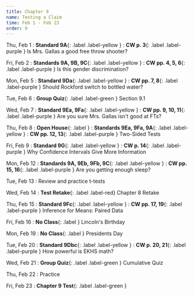 ```yaml
---
title: Chapter 9
name: Testing a Claim
time: Feb 1 - Feb 23
order: 9
---
```


<!-- : **Standard 2.1**{: .label .label-yellow }
: **CW pp. 3, 4**{: .label .label-purple }
: **Group Quiz**{: .label .label-green } Section 2.1
: **Test Retake**{: .label .label-red} Chapter 4 Retake
: **No School**{: .label } Staff PD Day
: Practice
: **Chapter 2 Test**{: .label .label-green }
: **Chapter 2 Retake on Wed, 10/18**{: .label .label-red } -->


Thu, Feb 1
: **Standard 9A**{: .label .label-yellow }
: **CW p. 3**{: .label .label-purple } Is Mrs. Gallas a good free throw shooter?

Fri, Feb 2
: **Standards 9A, 9B, 9C**{: .label .label-yellow }
: **CW pp. 4, 5, 6**{: .label .label-purple } Is this gender discrimination?


Mon, Feb 5
: **Standard 9Da**{: .label .label-yellow }
: **CW pp. 7, 8**{: .label .label-purple } Should Rockford switch to bottled water?

Tue, Feb 6
: **Group Quiz**{: .label .label-green } Section 9.1

Wed, Feb 7
: **Standard 9Ea, 9Fa**{: .label .label-yellow }
: **CW pp. 9, 10, 11**{: .label .label-purple } Are you sure Mrs. Gallas isn't good at FTs?

Thu, Feb 8
: **Open House**{: .label }
: **Standards 9Ea, 9Fa, 9A**{: .label .label-yellow }
: **CW pp. 12, 13**{: .label .label-purple } Two-Sided Tests


Fri, Feb 9
: **Standard 9G**{: .label .label-yellow }
: **CW p. 14**{: .label .label-purple } Why Confidence Intervals Give More Information


Mon, Feb 12
: **Standards 9A, 9Eb, 9Fb, 9C**{: .label .label-yellow }
: **CW pp. 15, 16**{: .label .label-purple } Are you getting enough sleep?


Tue, Feb 13
: Review and practice t-tests

Wed, Feb 14
: **Test Retake**{: .label .label-red} Chapter 8 Retake


Thu, Feb 15
: **Standard 9Fc**{: .label .label-yellow }
: **CW pp. 17, 19**{: .label .label-purple } Inference for Means: Paired Data


Fri, Feb 16
: **No Class**{: .label } Lincoln's Birthday

Mon, Feb 19
: **No Class**{: .label } Presidents Day

Tue, Feb 20
: **Standard 9Dbc**{: .label .label-yellow }
: **CW p. 20, 21**{: .label .label-purple } How powerful is EKHS math?

Wed, Feb 21
: **Group Quiz**{: .label .label-green } Cumulative Quiz

Thu, Feb 22
: Practice

Fri, Feb 23
: **Chapter 9 Test**{: .label .label-green }

<!--
Mon, Feb 26


Tue, Feb 27


Wed, Feb 28


Thu, Feb 29


Fri, Mar 1


Mon, Mar 4


Tue, Mar 5


Wed, Mar 6


Thu, Mar 7


Fri, Mar 8


Mon, Mar 11


Tue, Mar 12


Wed, Mar 13



Thu, Mar 14


Fri, Mar 15


Mon, Mar 18


Tue, Mar 19
: **Fire Drill**{: .label }


Wed, Mar 20


Thu, Mar 21


Fri, Mar 22


Mon, Mar 25


Tue, Mar 26


Wed, Mar 27


Thu, Mar 28


Fri, Mar 29


Mon, Apr 1
: **No Class**{: .label } Spring Break

Tue, Apr 2
: **No Class**{: .label } Spring Break

Wed, Apr 3
: **No Class**{: .label } Spring Break

Thu, Apr 4
: **No Class**{: .label } Spring Break

Fri, Apr 5
: **No Class**{: .label } Spring Break

Mon, Apr 8


Tue, Apr 9


Wed, Apr 10


Thu, Apr 11


Fri, Apr 12


Mon, Apr 15


Tue, Apr 16


Wed, Apr 17


Thu, Apr 18


Fri, Apr 19


Mon, Apr 22


Tue, Apr 23


Wed, Apr 24


Thu, Apr 25


Fri, Apr 26


Mon, Apr 29


Tue, Apr 30


Wed, May 1


Thu, May 2


Fri, May 3


Mon, May 6


Tue, May 7


Wed, May 8


Thu, May 9


Fri, May 10


Mon, May 13


Tue, May 14


Wed, May 15


Thu, May 16


Fri, May 17
: **No Class**{: .label } Malcolm X's Birthday


Mon, May 20


Tue, May 21


Wed, May 22


Thu, May 23


Fri, May 24


Mon, May 27
: **No Class**{: .label } Memorial Day


Tue, May 28


Wed, May 29
: **Finals: P1, P2**{: .label }

Thu, May 30
: **Finals: P3, P4**{: .label }

Fri, May 31
: **Finals: P5, P6**{: .label }

Mon, Jun 3
: **Minimum Day**{: .label}

Tue, Jun 4
: **Minimum Day**{: .label} Last Day of School! -->